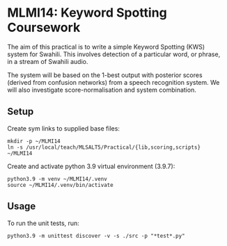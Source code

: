 # MLMI14: Keyword Spotting Coursework

The aim of this practical is to write a simple Keyword Spotting (KWS) system for
Swahili. This involves detection of a particular word, or phrase, in a stream of
Swahili audio.

The system will be based on the 1-best output with posterior
scores (derived from confusion networks) from a speech recognition system. We
will also investigate score-normalisation and system combination.

## Setup

Create sym links to supplied base files:
```
mkdir -p ~/MLMI14
ln -s /usr/local/teach/MLSALT5/Practical/{lib,scoring,scripts} ~/MLMI14
```

Create and activate python 3.9 virtual environment (3.9.7):
```
python3.9 -m venv ~/MLMI14/.venv
source ~/MLMI14/.venv/bin/activate
```

## Usage

To run the unit tests, run:
```
python3.9 -m unittest discover -v -s ./src -p "*test*.py"
```
